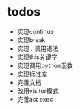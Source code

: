 # todos


- 实现continue
- 实现break
- 实现 . 调用语法
- 实现this关键字
- 实现调用python函数
- 实现标准库
- 完善文档
- 改用visitor模式
- 完善ast exec

